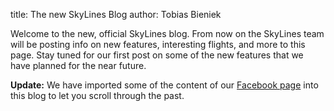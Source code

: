 title: The new SkyLines Blog
author: Tobias Bieniek


Welcome to the new, official SkyLines blog. From now on the SkyLines team will
be posting info on new features, interesting flights, and more to this page.
Stay tuned for our first post on some of the new features that we have planned
for the near future.

**Update:** We have imported some of the content of our
[Facebook page](https://www.facebook.com/skylines.project) into this blog to
let you scroll through the past.
